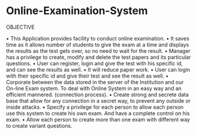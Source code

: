 # Online-Examination-System

OBJECTIVE

•	This Application provides facility to conduct online examination. 
•	 It saves time as it allows number of students to give the exam at a time and displays the results as the test gets over, so no need to wait for the result.
•	Manager has a privilege to create, modify and delete the test papers and its particular questions. 
•	 User can register, login and give the test with his specific id, and can see the results as well.
•	It will reduce paper work.
•	User can login with their specific id and give their test and see the result as well. 
•	Corporate between the data stored in the server of the Institution and our On-line Exam system. To deal with Online System in an easy way and an efficient mannered. (connection process). 
•	Create strong and secrete data base that allow for any connection in a secret way, to prevent any outside or inside attacks.
•	Specify a privilege for each person to allow each person use this system to create his own exam. And have a complete control on his exam.
•	Allow each person to create more than one exam with different way to create variant questions.
